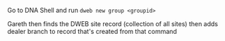 Go to DNA Shell and run `dweb new group <groupid>`

Gareth then finds the DWEB site record (collection of all sites) then adds dealer branch to record that's created from that command


